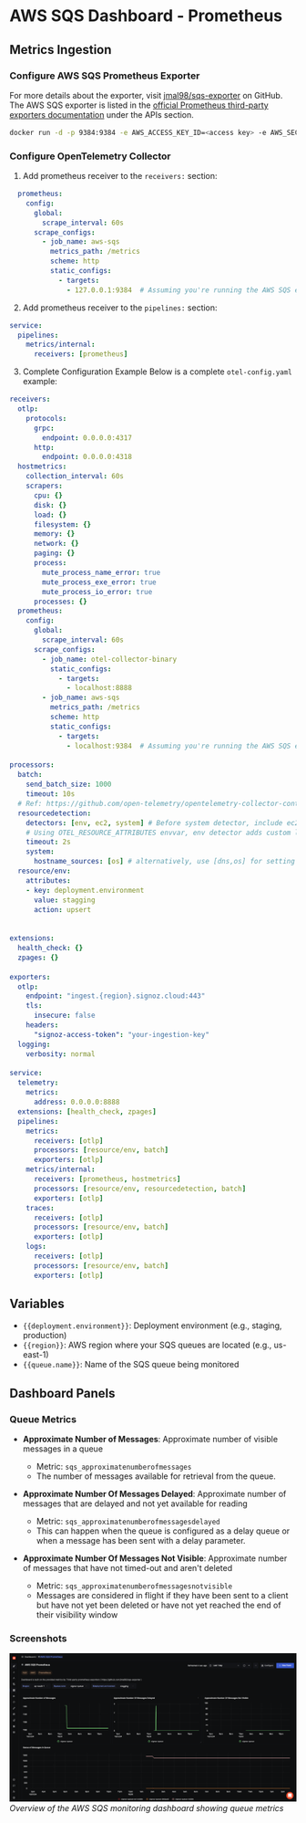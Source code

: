 # AWS SQS Dashboard - Prometheus

## Metrics Ingestion

### Configure AWS SQS Prometheus Exporter 
For more details about the exporter, visit [jmal98/sqs-exporter](https://github.com/jmal98/sqs-exporter) on GitHub. The AWS SQS exporter is listed in the [official Prometheus third-party exporters documentation](https://prometheus.io/docs/instrumenting/exporters/#third-party-exporters) under the APIs section.


```bash
docker run -d -p 9384:9384 -e AWS_ACCESS_KEY_ID=<access key> -e AWS_SECRET_ACCESS_KEY=<secret key> -e AWS_REGION=<region>  jmal98/sqs-exporter:0.2.0
```

### Configure OpenTelemetry Collector

1. Add prometheus receiver to the `receivers:` section:

```yaml
  prometheus:
    config:
      global:
        scrape_interval: 60s
      scrape_configs:
        - job_name: aws-sqs
          metrics_path: /metrics
          scheme: http
          static_configs:
            - targets:
              - 127.0.0.1:9384  # Assuming you're running the AWS SQS exporter on this port
```

2. Add prometheus receiver to the `pipelines:` section:

```yaml
service:
  pipelines:
    metrics/internal:
      receivers: [prometheus]
```

3. Complete Configuration Example
Below is a complete `otel-config.yaml` example:

```yaml
receivers:
  otlp:
    protocols:
      grpc:
        endpoint: 0.0.0.0:4317
      http:
        endpoint: 0.0.0.0:4318
  hostmetrics:
    collection_interval: 60s
    scrapers:
      cpu: {}
      disk: {}
      load: {}
      filesystem: {}
      memory: {}
      network: {}
      paging: {}
      process:
        mute_process_name_error: true
        mute_process_exe_error: true
        mute_process_io_error: true
      processes: {}
  prometheus:
    config:
      global:
        scrape_interval: 60s
      scrape_configs:
        - job_name: otel-collector-binary
          static_configs:
            - targets:
              - localhost:8888
        - job_name: aws-sqs
          metrics_path: /metrics
          scheme: http
          static_configs:
            - targets:
              - localhost:9384  # Assuming you're running the AWS SQS exporter on this port

processors:
  batch:
    send_batch_size: 1000
    timeout: 10s
  # Ref: https://github.com/open-telemetry/opentelemetry-collector-contrib/blob/main/processor/resourcedetectionprocessor/README.md
  resourcedetection:
    detectors: [env, ec2, system] # Before system detector, include ec2 for AWS, gcp for GCP and azure for Azure.
    # Using OTEL_RESOURCE_ATTRIBUTES envvar, env detector adds custom labels.
    timeout: 2s
    system:
      hostname_sources: [os] # alternatively, use [dns,os] for setting FQDN as host.name and os as fallback
  resource/env:
    attributes:
    - key: deployment.environment
      value: stagging
      action: upsert


extensions:
  health_check: {}
  zpages: {}

exporters:
  otlp:
    endpoint: "ingest.{region}.signoz.cloud:443"
    tls:
      insecure: false
    headers:
      "signoz-access-token": "your-ingestion-key"
  logging:
    verbosity: normal

service:
  telemetry:
    metrics:
      address: 0.0.0.0:8888
  extensions: [health_check, zpages]
  pipelines:
    metrics:
      receivers: [otlp]
      processors: [resource/env, batch]
      exporters: [otlp]
    metrics/internal:
      receivers: [prometheus, hostmetrics]
      processors: [resource/env, resourcedetection, batch]
      exporters: [otlp]
    traces:
      receivers: [otlp]
      processors: [resource/env, batch]
      exporters: [otlp]
    logs:
      receivers: [otlp]
      processors: [resource/env, batch]
      exporters: [otlp]
```

## Variables

- `{{deployment.environment}}`: Deployment environment (e.g., staging, production)
- `{{region}}`: AWS region where your SQS queues are located (e.g., us-east-1)
- `{{queue.name}}`: Name of the SQS queue being monitored

## Dashboard Panels

### Queue Metrics
- **Approximate Number of Messages**: Approximate number of visible messages in a queue
  - Metric: `sqs_approximatenumberofmessages`
  - The number of messages available for retrieval from the queue.

- **Approximate Number Of Messages Delayed**: Approximate number of messages that are delayed and not yet available for reading
  - Metric: `sqs_approximatenumberofmessagesdelayed`
  - This can happen when the queue is configured as a delay queue or when a message has been sent with a delay parameter.

- **Approximate Number Of Messages Not Visible**:  Approximate number of messages that have not timed-out and aren't deleted
  - Metric: `sqs_approximatenumberofmessagesnotvisible`
  - Messages are considered in flight if they have been sent to a client but have not yet been deleted or have not yet reached the end of their visibility window

### Screenshots

![AWS SQS Dashboard Overview](assets/aws-sqs-prometheus-dashboard.png)
*Overview of the AWS SQS monitoring dashboard showing queue metrics*
